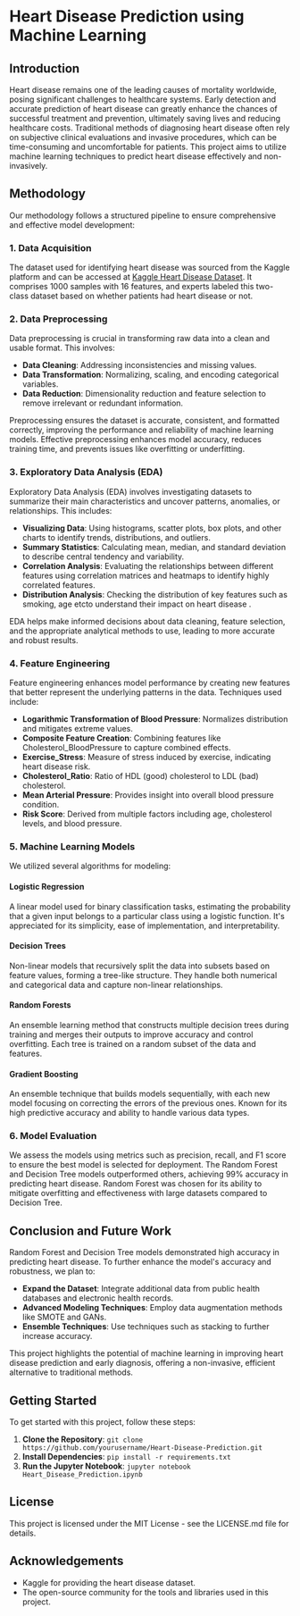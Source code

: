 # Heart Disease Prediction using Machine Learning

## Introduction
Heart disease remains one of the leading causes of mortality worldwide, posing significant challenges to healthcare systems. Early detection and accurate prediction of heart disease can greatly enhance the chances of successful treatment and prevention, ultimately saving lives and reducing healthcare costs. Traditional methods of diagnosing heart disease often rely on subjective clinical evaluations and invasive procedures, which can be time-consuming and uncomfortable for patients. This project aims to utilize machine learning techniques to predict heart disease effectively and non-invasively.

## Methodology
Our methodology follows a structured pipeline to ensure comprehensive and effective model development:

### 1. Data Acquisition
The dataset used for identifying heart disease was sourced from the Kaggle platform and can be accessed at [Kaggle Heart Disease Dataset](https://www.kaggle.com/datasets/johnsmith88/heart-disease-dataset). It comprises 1000 samples with 16 features, and experts labeled this two-class dataset based on whether patients had heart disease or not.

### 2. Data Preprocessing
Data preprocessing is crucial in transforming raw data into a clean and usable format. This involves:

- **Data Cleaning**: Addressing inconsistencies and missing values.
- **Data Transformation**: Normalizing, scaling, and encoding categorical variables.
- **Data Reduction**: Dimensionality reduction and feature selection to remove irrelevant or redundant information.

Preprocessing ensures the dataset is accurate, consistent, and formatted correctly, improving the performance and reliability of machine learning models. Effective preprocessing enhances model accuracy, reduces training time, and prevents issues like overfitting or underfitting.

### 3. Exploratory Data Analysis (EDA)
Exploratory Data Analysis (EDA) involves investigating datasets to summarize their main characteristics and uncover patterns, anomalies, or relationships. This includes:

- **Visualizing Data**: Using histograms, scatter plots, box plots, and other charts to identify trends, distributions, and outliers.
- **Summary Statistics**: Calculating mean, median, and standard deviation to describe central tendency and variability.
- **Correlation Analysis**: Evaluating the relationships between different features using correlation matrices and heatmaps to identify highly correlated features.
- **Distribution Analysis**: Checking the distribution of key features such as smoking, age etcto understand their impact on heart disease .

EDA helps make informed decisions about data cleaning, feature selection, and the appropriate analytical methods to use, leading to more accurate and robust results.
### 4. Feature Engineering
Feature engineering enhances model performance by creating new features that better represent the underlying patterns in the data. Techniques used include:

- **Logarithmic Transformation of Blood Pressure**: Normalizes distribution and mitigates extreme values.
- **Composite Feature Creation**: Combining features like Cholesterol_BloodPressure to capture combined effects.
- **Exercise_Stress**: Measure of stress induced by exercise, indicating heart disease risk.
- **Cholesterol_Ratio**: Ratio of HDL (good) cholesterol to LDL (bad) cholesterol.
- **Mean Arterial Pressure**: Provides insight into overall blood pressure condition.
- **Risk Score**: Derived from multiple factors including age, cholesterol levels, and blood pressure.

### 5. Machine Learning Models
We utilized several algorithms for modeling:

#### Logistic Regression
A linear model used for binary classification tasks, estimating the probability that a given input belongs to a particular class using a logistic function. It's appreciated for its simplicity, ease of implementation, and interpretability.

#### Decision Trees
Non-linear models that recursively split the data into subsets based on feature values, forming a tree-like structure. They handle both numerical and categorical data and capture non-linear relationships.

#### Random Forests
An ensemble learning method that constructs multiple decision trees during training and merges their outputs to improve accuracy and control overfitting. Each tree is trained on a random subset of the data and features.

#### Gradient Boosting
An ensemble technique that builds models sequentially, with each new model focusing on correcting the errors of the previous ones. Known for its high predictive accuracy and ability to handle various data types.

### 6. Model Evaluation
We assess the models using metrics such as precision, recall, and F1 score to ensure the best model is selected for deployment. The Random Forest and Decision Tree models outperformed others, achieving 99% accuracy in predicting heart disease. Random Forest was chosen for its ability to mitigate overfitting and effectiveness with large datasets compared to Decision Tree.

## Conclusion and Future Work
Random Forest and Decision Tree models demonstrated high accuracy in predicting heart disease. To further enhance the model's accuracy and robustness, we plan to:

- **Expand the Dataset**: Integrate additional data from public health databases and electronic health records.
- **Advanced Modeling Techniques**: Employ data augmentation methods like SMOTE and GANs.
- **Ensemble Techniques**: Use techniques such as stacking to further increase accuracy.

This project highlights the potential of machine learning in improving heart disease prediction and early diagnosis, offering a non-invasive, efficient alternative to traditional methods.

## Getting Started
To get started with this project, follow these steps:

1. **Clone the Repository**: `git clone https://github.com/yourusername/Heart-Disease-Prediction.git`
2. **Install Dependencies**: `pip install -r requirements.txt`
3. **Run the Jupyter Notebook**: `jupyter notebook Heart_Disease_Prediction.ipynb`

## License
This project is licensed under the MIT License - see the LICENSE.md file for details.

## Acknowledgements
- Kaggle for providing the heart disease dataset.
- The open-source community for the tools and libraries used in this project.

